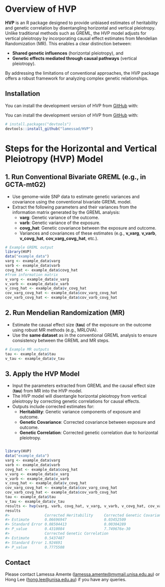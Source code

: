 
<!-- README.md is generated from README.Rmd. Please edit that file -->

# Overview of HVP

<!-- badges: start -->
<!-- badges: end -->

**HVP** is an R package designed to provide unbiased estimates of
heritability and genetic correlation by disentangling horizontal and
vertical pleiotropy. Unlike traditional methods such as GREML, the HVP
model adjusts for vertical pleiotropy by incorporating causal effect
estimates from Mendelian Randomization (MR). This enables a clear
distinction between:

- **Shared genetic influences** (horizontal pleiotropy), and
- **Genetic effects mediated through causal pathways** (vertical
  pleiotropy).

By addressing the limitations of conventional approaches, the HVP
package offers a robust framework for analyzing complex genetic
relationships.

## Installation

You can install the development version of HVP from
[GitHub](https://github.com/) with:

You can install the development version of HVP from
[GitHub](https://github.com/) with:

``` r
# install.packages("devtools")
devtools::install_github("lamessad/HVP")
```

# Steps for the Horizontal and Vertical Pleiotropy (HVP) Model

## 1. Run Conventional Bivariate GREML (e.g., in GCTA-mtG2)

- Use genome-wide SNP data to estimate genetic variances and covariance
  using the conventional bivariate GREML model.
- Extract the following parameters and their variances from the
  information matrix generated by the GREML analysis:
  - **varg**: Genetic variance of the outcome.
  - **varb**: Genetic variance of the exposure.
  - **covg_hat**: Genetic covariance between the exposure and outcome.
  - Variances and covariances of these estimates (e.g., **v_varg**,
    **v_varb**, **v_covg_hat**, **cov_varg_covg_hat**, etc.).

``` r
# Example GREML output
library(HVP)
data("example_data")
varg <- example_data$varg
varb <- example_data$varb
covg_hat <- example_data$covg_hat
#from information matrix
v_varg <- example_data$v_varg
v_varb <- example_data$v_varb
v_covg_hat <- example_data$v_covg_hat
cov_varg_covg_hat <- example_data$cov_varg_covg_hat
cov_varb_covg_hat <- example_data$cov_varb_covg_hat
```

## 2. Run Mendelian Randomization (MR)

- Estimate the causal effect size (**tau**) of the exposure on the
  outcome using robust MR methods (e.g., MRLOVA).
- Use the **same dataset** as in the conventional GREML analysis to
  ensure consistency between the GREML and MR steps.

``` r
# Example MR outputs
tau <- example_data$tau
v_tau <- example_data$v_tau
```

## 3. Apply the HVP Model

- Input the parameters extracted from GREML and the causal effect size
  (**tau**) from MR into the HVP model.
- The HVP model will disentangle horizontal pleiotropy from vertical
  pleiotropy by correcting genetic correlations for causal effects.
- Outputs include corrected estimates for:
  - **Heritability**: Genetic variance components of exposure and
    outcome.
  - **Genetic Covariance**: Corrected covariance between exposure and
    outcome.
  - **Genetic Correlation**: Corrected genetic correlation due to
    horizontal pleiotropy.

``` r

library(HVP)
data("example_data")
varg <- example_data$varg
varb <- example_data$varb
covg_hat <- example_data$covg_hat
v_varg <- example_data$v_varg
v_varb <- example_data$v_varb
v_covg_hat <- example_data$v_covg_hat
cov_varg_covg_hat <- example_data$cov_varg_covg_hat
cov_varb_covg_hat <- example_data$cov_varb_covg_hat
tau <- example_data$tau
v_tau <- example_data$v_tau
results <- hvp(varg, varb, covg_hat, v_varg, v_varb, v_covg_hat, cov_varg_covg_hat, cov_varb_covg_hat, tau)
results
#>                Corrected Heritability     Corrected Genetic Covariance    
#> Estimate       0.06696947                 0.03452509                      
#> Standard Error 0.08504413                 0.00304289                      
#> P_value        0.4310084                  7.749676e-30                    
#>                Corrected Genetic Correlation    
#> Estimate       0.5437487                        
#> Standard Error 1.924691                         
#> P_value        0.7775508
```

## Contact

Please contact Lamessa Amente (<lamessa.amente@mymail.unisa.edu.au>) or
Hong Lee (<hong.lee@unisa.edu.au>) if you have any queries.
